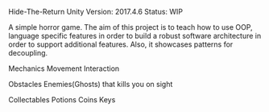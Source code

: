 Hide-The-Return
Unity Version: 2017.4.6
Status: WIP

A simple horror game. The aim of this project is to teach how to use OOP, language specific features in order to build a robust software architecture in order to support additional features. Also, it showcases patterns for decoupling.

Mechanics
Movement
Interaction

Obstacles
Enemies(Ghosts) that kills you on sight

Collectables
Potions
Coins
Keys


